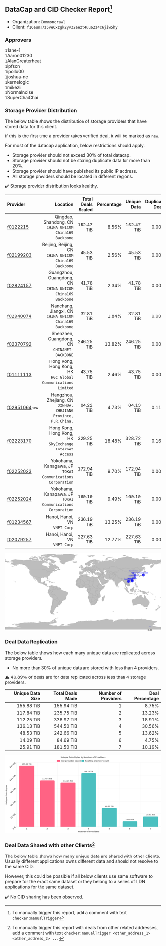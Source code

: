 ## DataCap and CID Checker Report[^1]
 - Organization: `Commoncrawl`
 - Client: `f16euns7z5ve6xzgk2yv32eezt4uu62z4c6jiw5hy`
### Approvers
`1`1ane-1<br/>`1`Aaron01230<br/>`1`AlanGreaterheat<br/>`1`ipfscn<br/>`1`ipollo00<br/>`1`joshua-ne<br/>`1`kernelogic<br/>`1`mikezli<br/>`1`Normalnoise<br/>`1`SuperChaiChai


### Storage Provider Distribution
The below table shows the distribution of storage providers that have stored data for this client.

If this is the first time a provider takes verified deal, it will be marked as `new`.

For most of the datacap application, below restrictions should apply.
 - Storage provider should not exceed 30% of total datacap.
 - Storage provider should not be storing duplicate data for more than 20%.
 - Storage provider should have published its public IP address.
 - All storage providers should be located in different regions.

✔️ Storage provider distribution looks healthy.

| Provider                                                    |                                                           Location | Total Deals Sealed | Percentage | Unique Data | Duplicate Deals |
| :---------------------------------------------------------- | -----------------------------------------------------------------: | -----------------: | ---------: | ----------: | --------------: |
| [f0122215](https://filfox.info/en/address/f0122215)         |         Qingdao, Shandong, CN<br/>`CHINA UNICOM China169 Backbone` |         152.47 TiB |      8.56% |  152.47 TiB |           0.00% |
| [f02199203](https://filfox.info/en/address/f02199203)       |          Beijing, Beijing, CN<br/>`CHINA UNICOM China169 Backbone` |          45.53 TiB |      2.56% |   45.53 TiB |           0.00% |
| [f02824157](https://filfox.info/en/address/f02824157)       |      Guangzhou, Guangdong, CN<br/>`CHINA UNICOM China169 Backbone` |          41.78 TiB |      2.34% |   41.78 TiB |           0.00% |
| [f02940074](https://filfox.info/en/address/f02940074)       |         Nanchang, Jiangxi, CN<br/>`CHINA UNICOM China169 Backbone` |          32.81 TiB |      1.84% |   32.81 TiB |           0.00% |
| [f02370792](https://filfox.info/en/address/f02370792)       |                    Shenzhen, Guangdong, CN<br/>`CHINANET-BACKBONE` |         246.25 TiB |     13.82% |  246.25 TiB |           0.00% |
| [f01111113](https://filfox.info/en/address/f01111113)       |   Hong Kong, Hong Kong, HK<br/>`HGC Global Communications Limited` |          43.75 TiB |      2.46% |   43.75 TiB |           0.00% |
| [f02951064](https://filfox.info/en/address/f02951064)`new`  | Hangzhou, Zhejiang, CN<br/>`JINHUA, ZHEJIANG Province, P.R.China.` |          84.22 TiB |      4.73% |   84.13 TiB |           0.11% |
| [f02223170](https://filfox.info/en/address/f02223170)       |         Hong Kong, Hong Kong, HK<br/>`SkyExchange Internet Access` |         329.25 TiB |     18.48% |  328.72 TiB |           0.16% |
| [f02252023](https://filfox.info/en/address/f02252023)       |      Yokohama, Kanagawa, JP<br/>`TOKAI Communications Corporation` |         172.94 TiB |      9.70% |  172.94 TiB |           0.00% |
| [f02252024](https://filfox.info/en/address/f02252024)       |      Yokohama, Kanagawa, JP<br/>`TOKAI Communications Corporation` |         169.19 TiB |      9.49% |  169.19 TiB |           0.00% |
| [f01234567](https://filfox.info/en/address/f01234567)       |                                   Hanoi, Hanoi, VN<br/>`VNPT Corp` |         236.19 TiB |     13.25% |  236.19 TiB |           0.00% |
| [f02079257](https://filfox.info/en/address/f02079257)       |                                   Hanoi, Hanoi, VN<br/>`VNPT Corp` |         227.63 TiB |     12.77% |  227.63 TiB |           0.00% |

<img src="https://raw.githubusercontent.com/data-preservation-programs/filplus-checker-assets/main/filecoin-project/filecoin-plus-large-datasets/issues/2302/1707064005554.png"/>

### Deal Data Replication
The below table shows how each many unique data are replicated across storage providers.

- No more than 30% of unique data are stored with less than 4 providers.

⚠️ 40.89% of deals are for data replicated across less than 4 storage providers.

| Unique Data Size | Total Deals Made | Number of Providers | Deal Percentage |
| ---------------: | ---------------: | ------------------: | --------------: |
|       155.88 TiB |       155.94 TiB |                   1 |           8.75% |
|       117.84 TiB |       235.75 TiB |                   2 |          13.23% |
|       112.25 TiB |       336.97 TiB |                   3 |          18.91% |
|       136.13 TiB |       544.50 TiB |                   4 |          30.56% |
|        48.53 TiB |       242.66 TiB |                   5 |          13.62% |
|        14.09 TiB |        84.69 TiB |                   6 |           4.75% |
|        25.91 TiB |       181.50 TiB |                   7 |          10.19% |

<img src="https://raw.githubusercontent.com/data-preservation-programs/filplus-checker-assets/main/filecoin-project/filecoin-plus-large-datasets/issues/2302/1707064006531.png"/>

### Deal Data Shared with other Clients[^3]
The below table shows how many unique data are shared with other clients.
Usually different applications owns different data and should not resolve to the same CID.

However, this could be possible if all below clients use same software to prepare for the exact same dataset or they belong to a series of LDN applications for the same dataset.

✔️ No CID sharing has been observed.

[^1]: To manually trigger this report, add a comment with text `checker:manualTrigger`

[^2]: Deals from those addresses are combined into this report as they are specified with `checker:manualTrigger`

[^3]: To manually trigger this report with deals from other related addresses, add a comment with text `checker:manualTrigger <other_address_1> <other_address_2> ...`
